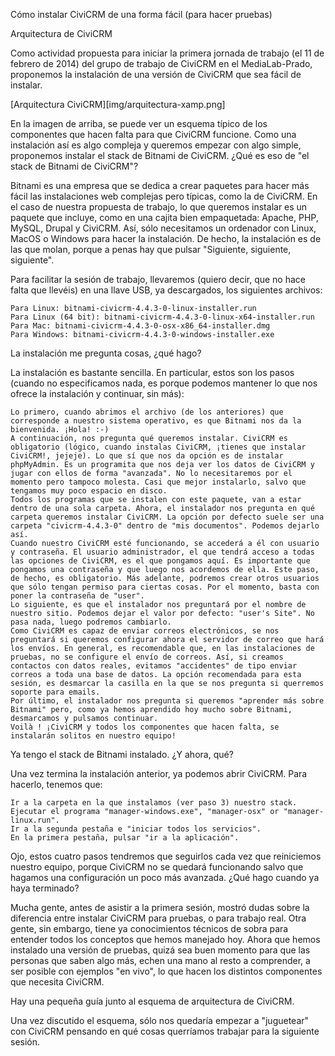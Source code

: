 
Cómo instalar CiviCRM de una forma fácil (para hacer pruebas)

Arquitectura de CiviCRM

Como actividad propuesta para iniciar la primera jornada de trabajo (el 11 de febrero de 2014) del grupo de trabajo de CiviCRM en el MediaLab-Prado, proponemos la instalación de una versión de CiviCRM que sea fácil de instalar.

[Arquitectura CiviCRM][img/arquitectura-xamp.png]

En la imagen de arriba, se puede ver un esquema típico de los componentes que hacen falta para que CiviCRM funcione. Como una instalación así es algo compleja y queremos empezar con algo simple, proponemos instalar el stack de Bitnami de CiviCRM.
¿Qué es eso de "el stack de Bitnami de CiviCRM"?

Bitnami es una empresa que se dedica a crear paquetes para hacer más fácil las instalaciones web complejas pero típicas, como la de CiviCRM. En el caso de nuestra propuesta de trabajo, lo que queremos instalar es un paquete que incluye, como en una cajita bien empaquetada: Apache, PHP, MySQL, Drupal y CiviCRM. Así, sólo necesitamos un ordenador con Linux, MacOS o Windows para hacer la instalación. De hecho, la instalación es de las que molan, porque a penas hay que pulsar "Siguiente, siguiente, siguiente".

Para facilitar la sesión de trabajo, llevaremos (quiero decir, que no hace falta que llevéis) en una llave USB, ya descargados, los siguientes archivos:

    Para Linux: bitnami-civicrm-4.4.3-0-linux-installer.run
    Para Linux (64 bit): bitnami-civicrm-4.4.3-0-linux-x64-installer.run
    Para Mac: bitnami-civicrm-4.4.3-0-osx-x86_64-installer.dmg
    Para Windows: bitnami-civicrm-4.4.3-0-windows-installer.exe

La instalación me pregunta cosas, ¿qué hago?

La instalación es bastante sencilla. En particular, estos son los pasos (cuando no especificamos nada, es porque podemos mantener lo que nos ofrece la instalación y continuar, sin más):

    Lo primero, cuando abrimos el archivo (de los anteriores) que corresponde a nuestro sistema operativo, es que Bitnami nos da la bienvenida. ¡Hola! :-)
    A continuación, nos pregunta qué queremos instalar. CiviCRM es obligatorio (lógico, cuando instalas CiviCRM, ¡tienes que instalar CiviCRM!, jejeje). Lo que sí que nos da opción es de instalar phpMyAdmin. Es un programita que nos deja ver los datos de CiviCRM y jugar con ellos de forma "avanzada". No lo necesitaremos por el momento pero tampoco molesta. Casi que mejor instalarlo, salvo que tengamos muy poco espacio en disco.
    Todos los programas que se instalen con este paquete, van a estar dentro de una sola carpeta. Ahora, el instalador nos pregunta en qué carpeta queremos instalar CiviCRM. La opción por defecto suele ser una carpeta "civicrm-4.4.3-0" dentro de "mis documentos". Podemos dejarlo así.
    Cuando nuestro CiviCRM esté funcionando, se accederá a él con usuario y contraseña. El usuario administrador, el que tendrá acceso a todas las opciones de CiviCRM, es el que pongamos aquí. Es importante que pongamos una contraseña y que luego nos acordemos de ella. Este paso, de hecho, es obligatorio. Más adelante, podremos crear otros usuarios que sólo tengan permiso para ciertas cosas. Por el momento, basta con poner la contraseña de "user".
    Lo siguiente, es que el instalador nos preguntará por el nombre de nuestro sitio. Podemos dejar el valor por defecto: "user's Site". No pasa nada, luego podremos cambiarlo.
    Como CiviCRM es capaz de enviar correos electrónicos, se nos preguntará si queremos configurar ahora el servidor de correo que hará los envíos. En general, es recomendable que, en las instalaciones de pruebas, no se configure el envío de correos. Así, si creamos contactos con datos reales, evitamos "accidentes" de tipo enviar correos a toda una base de datos. La opción recomendada para esta sesión, es desmarcar la casilla en la que se nos pregunta si querremos soporte para emails.
    Por último, el instalador nos pregunta si queremos "aprender más sobre Bitnami" pero, como ya hemos aprendido hoy mucho sobre Bitnami, desmarcamos y pulsamos continuar.
    Voilà ! ¡CiviCRM y todos los componentes que hacen falta, se instalarán solitos en nuestro equipo!

Ya tengo el stack de Bitnami instalado. ¿Y ahora, qué?

Una vez termina la instalación anterior, ya podemos abrir CiviCRM. Para hacerlo, tenemos que:

    Ir a la carpeta en la que instalamos (ver paso 3) nuestro stack.
    Ejecutar el programa "manager-windows.exe", "manager-osx" or "manager-linux.run".
    Ir a la segunda pestaña e "iniciar todos los servicios".
    En la primera pestaña, pulsar "ir a la aplicación".

Ojo, estos cuatro pasos tendremos que seguirlos cada vez que reiniciemos nuestro equipo, porque CiviCRM no se quedará funcionando salvo que hagamos una configuración un poco más avanzada.
¿Qué hago cuando ya haya terminado?

Mucha gente, antes de asistir a la primera sesión, mostró dudas sobre la diferencia entre instalar CiviCRM para pruebas, o para trabajo real. Otra gente, sin embargo, tiene ya conocimientos técnicos de sobra para entender todos los conceptos que hemos manejado hoy. Ahora que hemos instalado una versión de pruebas, quizá sea buen momento para que las personas que saben algo más, echen una mano al resto a comprender, a ser posible con ejemplos "en vivo", lo que hacen los distintos componentes que necesita CiviCRM.

Hay una pequeña guía junto al esquema de arquitectura de CiviCRM.

Una vez discutido el esquema, sólo nos quedaría empezar a "juguetear" con CiviCRM pensando en qué cosas querríamos trabajar para la siguiente sesión.
